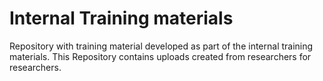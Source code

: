 # Internal Training materials
Repository with training material developed as part of the internal training materials. 
This Repository contains uploads created from researchers for researchers.

